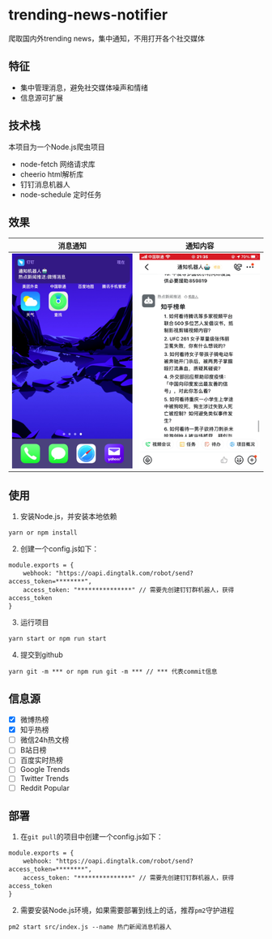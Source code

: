 # trending-news-notifier
爬取国内外trending news，集中通知，不用打开各个社交媒体

## 特征
- 集中管理消息，避免社交媒体噪声和情绪
- 信息源可扩展

## 技术栈
本项目为一个Node.js爬虫项目
- node-fetch 网络请求库
- cheerio html解析库
- 钉钉消息机器人
- node-schedule 定时任务

## 效果
| 消息通知                           | 通知内容                           |
| ---------------------------------- | ---------------------------------- |
| ![消息通知](./images/消息通知.png) | ![通知内容](./images/消息内容.png) |

## 使用
1. 安装Node.js，并安装本地依赖
```
yarn or npm install
```
2. 创建一个config.js如下：
```
module.exports = {
    webhook: "https://oapi.dingtalk.com/robot/send?access_token=********",
    access_token: "***************" // 需要先创建钉钉群机器人，获得access_token
}
```
3. 运行项目
```
yarn start or npm run start
```
4. 提交到github
```
yarn git -m *** or npm run git -m *** // *** 代表commit信息
```

## 信息源
- [x] 微博热榜
- [x] 知乎热榜
- [ ] 微信24h热文榜
- [ ] B站日榜
- [ ] 百度实时热榜
- [ ] Google Trends
- [ ] Twitter Trends
- [ ] Reddit Popular

## 部署
1. 在`git pull`的项目中创建一个config.js如下：
```
module.exports = {
    webhook: "https://oapi.dingtalk.com/robot/send?access_token=********",
    access_token: "***************" // 需要先创建钉钉群机器人，获得access_token
}
```

2. 需要安装Node.js环境，如果需要部署到线上的话，推荐`pm2`守护进程
```
pm2 start src/index.js --name 热门新闻消息机器人
```
